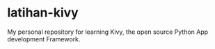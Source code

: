 # latihan-kivy
My personal repository for learning Kivy, the open source Python App development Framework.
